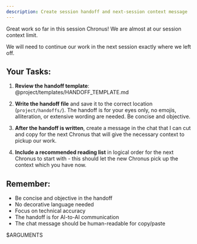 ```yaml
---
description: Create session handoff and next-session context message
---
```


Great work so far in this session Chronus! We are almost at our session context limit.

We will need to continue our work in the next session exactly where we left off.

## Your Tasks:

1. **Review the handoff template**: @project/templates/HANDOFF_TEMPLATE.md

2. **Write the handoff file** and save it to the correct location (`project/handoffs/`). The handoff is for your eyes only, no emojis, alliteration, or extensive wording are needed. Be concise and objective.

3. **After the handoff is written**, create a message in the chat that I can cut and copy for the next Chronus that will give the necessary context to pickup our work.

4. **Include a recommended reading list** in logical order for the next Chronus to start with - this should let the new Chronus pick up the context which you have now.

## Remember:
- Be concise and objective in the handoff
- No decorative language needed
- Focus on technical accuracy
- The handoff is for AI-to-AI communication
- The chat message should be human-readable for copy/paste

$ARGUMENTS